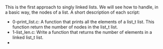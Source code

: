 This is the first approach to singly linked lists. We will see how to handle, in a basic way, the nodes of a list. A short description of each script:
+ 0-print_list.c: A function that prints all the elements of a list_t list. This function return the number of nodes in the list_t list.
+ 1-list_len.c: Write a function that returns the number of elements in a linked list_t list.
+
